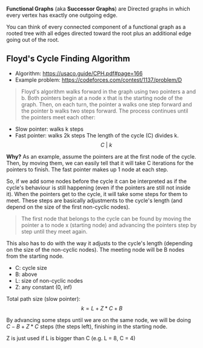 **Functional Graphs** (aka **Successor Graphs**) are Directed graphs in which every vertex has exactly one outgoing edge.

You can think of every connected component of a functional graph as a rooted tree with all edges directed toward the root plus an additional edge going out of the root.

## Floyd's Cycle Finding Algorithm
- Algorithm: https://usaco.guide/CPH.pdf#page=166
- Example problem: https://codeforces.com/contest/1137/problem/D

> Floyd's algorithm walks forward in the graph using two pointers a and b.
Both pointers begin at a node x that is the starting node of the graph. Then,
on each turn, the pointer a walks one step forward and the pointer b walks two
steps forward. The process continues until the pointers meet each other:

- Slow pointer: walks k steps
- Fast pointer: walks 2k steps
The length of the cycle (C) divides k.
$$C\ |\ k$$

**Why?**
As an example, assume the pointers are at the first node of the cycle.
Then, by moving them, we can easily tell that it will take C iterations
for the pointers to finish. The fast pointer makes up 1 node at each step.

So, if we add some nodes before the cycle it can be interpreted as if the cycle's
behaviour is still happening (even if the pointers are still not inside it).
When the pointers get to the cycle, it will take some steps for them to meet.
These steps are basically adjustments to the cycle's length
(and depend on the size of the first non-cyclic nodes).

> The first node that belongs
to the cycle can be found by moving the pointer a to node x (starting node) and advancing the
pointers step by step until they meet again.

This also has to do with the way it adjusts to the cycle's length
(depending on the size of the non-cyclic nodes).
The meeting node will be B nodes from the starting node.

- C: cycle size
- B: above
- L: size of non-cyclic nodes
- Z: any constant (0, inf)

Total path size (slow pointer): $$k = L + Z * C + B$$

By advancing some steps until we are on the same node, we will
be doing $C - B + Z * C$ steps (the steps left), finishing in the starting node.

Z is just used if L is bigger than C (e.g. L = 8, C = 4)
